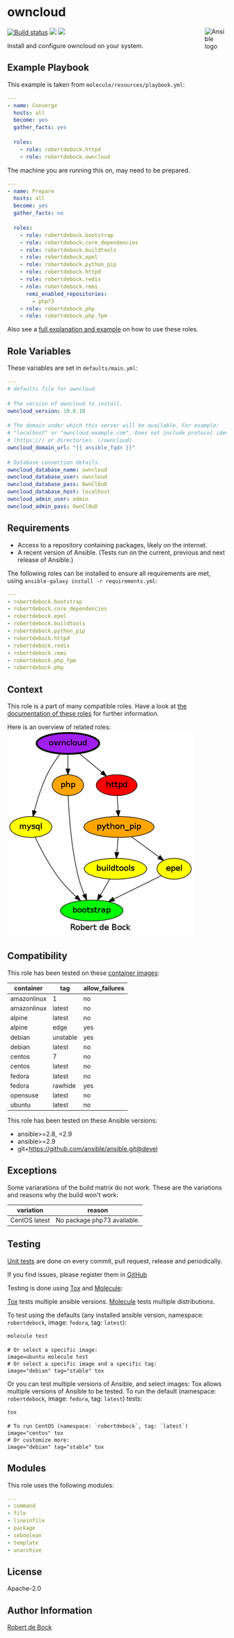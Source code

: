 owncloud
=========

<img src="https://docs.ansible.com/ansible-tower/3.2.4/html_ja/installandreference/_static/images/logo_invert.png" width="10%" height="10%" alt="Ansible logo" align="right"/>
<a href="https://travis-ci.org/robertdebock/ansible-role-owncloud"> <img src="https://travis-ci.org/robertdebock/ansible-role-owncloud.svg?branch=master" alt="Build status"/></a> <img src="https://img.shields.io/ansible/role/d/27060"/> <img src="https://img.shields.io/ansible/quality/27060"/>

Install and configure owncloud on your system.

Example Playbook
----------------

This example is taken from `molecule/resources/playbook.yml`:
```yaml
---
- name: Converge
  hosts: all
  become: yes
  gather_facts: yes

  roles:
    - role: robertdebock.httpd
    - role: robertdebock.owncloud
```

The machine you are running this on, may need to be prepared.
```yaml
---
- name: Prepare
  hosts: all
  become: yes
  gather_facts: no

  roles:
    - role: robertdebock.bootstrap
    - role: robertdebock.core_dependencies
    - role: robertdebock.buildtools
    - role: robertdebock.epel
    - role: robertdebock.python_pip
    - role: robertdebock.httpd
    - role: robertdebock.redis
    - role: robertdebock.remi
      remi_enabled_repositories:
        - php73
    - role: robertdebock.php
    - role: robertdebock.php_fpm
```

Also see a [full explanation and example](https://robertdebock.nl/how-to-use-these-roles.html) on how to use these roles.

Role Variables
--------------

These variables are set in `defaults/main.yml`:
```yaml
---
# defaults file for owncloud

# The version of owncloud to install.
owncloud_version: 10.0.10

# The domain under which this server will be available. For example:
# "localhost" or "owncloud.example.com". Does not include protocol identifier,
# (https://) or directories. (/owncloud)
owncloud_domain_url: "{{ ansible_fqdn }}"

# Database connection details.
owncloud_database_name: owncloud
owncloud_database_user: owncloud
owncloud_database_pass: 0wnCl0uD
owncloud_database_host: localhost
owncloud_admin_user: admin
owncloud_admin_pass: OwnCl0uD
```

Requirements
------------

- Access to a repository containing packages, likely on the internet.
- A recent version of Ansible. (Tests run on the current, previous and next release of Ansible.)

The following roles can be installed to ensure all requirements are met, using `ansible-galaxy install -r requirements.yml`:

```yaml
---
- robertdebock.bootstrap
- robertdebock.core_dependencies
- robertdebock.epel
- robertdebock.buildtools
- robertdebock.python_pip
- robertdebock.httpd
- robertdebock.redis
- robertdebock.remi
- robertdebock.php_fpm
- robertdebock.php

```

Context
-------

This role is a part of many compatible roles. Have a look at [the documentation of these roles](https://robertdebock.nl/) for further information.

Here is an overview of related roles:
![dependencies](https://raw.githubusercontent.com/robertdebock/drawings/artifacts/owncloud.png "Dependency")


Compatibility
-------------

This role has been tested on these [container images](https://hub.docker.com/):

|container|tag|allow_failures|
|---------|---|--------------|
|amazonlinux|1|no|
|amazonlinux|latest|no|
|alpine|latest|no|
|alpine|edge|yes|
|debian|unstable|yes|
|debian|latest|no|
|centos|7|no|
|centos|latest|no|
|fedora|latest|no|
|fedora|rawhide|yes|
|opensuse|latest|no|
|ubuntu|latest|no|

This role has been tested on these Ansible versions:

- ansible>=2.8, <2.9
- ansible>=2.9
- git+https://github.com/ansible/ansible.git@devel

Exceptions
----------

Some variarations of the build matrix do not work. These are the variations and reasons why the build won't work:

| variation                 | reason                 |
|---------------------------|------------------------|
| CentOS latest | No package php73 available. |



Testing
-------

[Unit tests](https://travis-ci.org/robertdebock/ansible-role-owncloud) are done on every commit, pull request, release and periodically.

If you find issues, please register them in [GitHub](https://github.com/robertdebock/ansible-role-owncloud/issues)

Testing is done using [Tox](https://tox.readthedocs.io/en/latest/) and [Molecule](https://github.com/ansible/molecule):

[Tox](https://tox.readthedocs.io/en/latest/) tests multiple ansible versions.
[Molecule](https://github.com/ansible/molecule) tests multiple distributions.

To test using the defaults (any installed ansible version, namespace: `robertdebock`, image: `fedora`, tag: `latest`):

```
molecule test

# Or select a specific image:
image=ubuntu molecule test
# Or select a specific image and a specific tag:
image="debian" tag="stable" tox
```

Or you can test multiple versions of Ansible, and select images:
Tox allows multiple versions of Ansible to be tested. To run the default (namespace: `robertdebock`, image: `fedora`, tag: `latest`) tests:

```
tox

# To run CentOS (namespace: `robertdebock`, tag: `latest`)
image="centos" tox
# Or customize more:
image="debian" tag="stable" tox
```

Modules
-------

This role uses the following modules:
```yaml
---
- command
- file
- lineinfile
- package
- seboolean
- template
- unarchive
```

License
-------

Apache-2.0


Author Information
------------------

[Robert de Bock](https://robertdebock.nl/)
